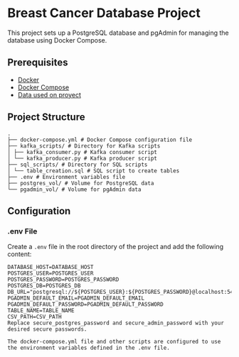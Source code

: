 # Breast Cancer Database Project

This project sets up a PostgreSQL database and pgAdmin for managing the database using Docker Compose.

## Prerequisites

- [Docker](https://www.docker.com/get-started)
- [Docker Compose](https://docs.docker.com/compose/install/)
- [Data used on proyect](https://www.kaggle.com/datasets/yasserh/breast-cancer-dataset)

## Project Structure
```
.
├── docker-compose.yml # Docker Compose configuration file
├── kafka_scripts/ # Directory for Kafka scripts
│ ├── kafka_consumer.py # Kafka consumer script
│ └── kafka_producer.py # Kafka producer script
├── sql_scripts/ # Directory for SQL scripts
│ └── table_creation.sql # SQL script to create tables
├── .env # Environment variables file
├── postgres_vol/ # Volume for PostgreSQL data
└── pgadmin_vol/ # Volume for pgAdmin data
```


## Configuration

### .env File

Create a `.env` file in the root directory of the project and add the following content:

```plaintext
DATABASE_HOST=DATABASE_HOST
POSTGRES_USER=POSTGRES_USER
POSTGRES_PASSWORD=POSTGRES_PASSWORD
POSTGRES_DB=POSTGRES_DB
DB_URL="postgresql://${POSTGRES_USER}:${POSTGRES_PASSWORD}@localhost:5432/${POSTGRES_DB}"
PGADMIN_DEFAULT_EMAIL=PGADMIN_DEFAULT_EMAIL
PGADMIN_DEFAULT_PASSWORD=PGADMIN_DEFAULT_PASSWORD
TABLE_NAME=TABLE_NAME
CSV_PATH=CSV_PATH
Replace secure_postgres_password and secure_admin_password with your desired secure passwords.

The docker-compose.yml file and other scripts are configured to use the environment variables defined in the .env file.

